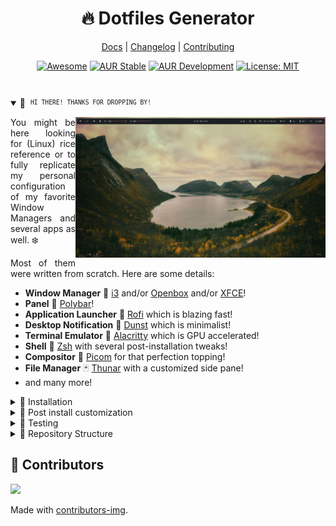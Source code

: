 <div align="justify">

<div align="center">

<h1>🔥 Dotfiles Generator</h1>

[Docs](https://github.com/ulises-jeremias/dotfiles/wiki) |
[Changelog](#) |
[Contributing](https://github.com/ulises-jeremias/dotfiles/blob/master/.github/CONTRIBUTING.md)

</div> <!-- center -->
<div align="center">

[![Awesome](https://awesome.re/mentioned-badge.svg)](https://github.com/PandaFoss/Awesome-Arch)
[![AUR Stable](https://img.shields.io/aur/version/dots-stable?label=AUR+Stable)](https://aur.archlinux.org/packages/dots-stable)
[![AUR Development](https://img.shields.io/aur/version/dots-git?label=AUR+Development)](https://aur.archlinux.org/packages/dots-git)
[![License: MIT][licensebadge]][licenseurl]

</div> <!-- center -->

<h1>
  <a href="#--------">
    <img alt="" align="right" src="https://badges.pufler.dev/visits/ulises-jeremias/dotfiles?style=flat-square&label=&color=000000&logo=github&logoColor=white&labelColor=000000"/>
  </a>
</h1>

<details open>
<summary>👋 ‎ <sup><sub><samp>HI THERE! THANKS FOR DROPPING BY!</samp></sub></sup></summary>

<a href="#octocat--hi-there-thanks-for-dropping-by">
  <picture>
    <source media="(prefers-color-scheme: dark)" alt="" align="right" width="400px" srcset="./static/screen-2.jpg"/>
    <img alt="" align="right" width="400px" src="./static/screen-2.jpg"/>
  </picture>
</a>

You might be here looking for (Linux) rice reference or to fully replicate my personal
configuration of my favorite Window Managers and several apps as well. ❄️

Most of them were written from scratch. Here are some details:

- **Window Manager** 🍱 [i3](https://i3wm.org) and/or [Openbox](http://openbox.org/wiki/Main_Page) and/or [XFCE](https://www.xfce.org/)!
- **Panel** 🌸 [Polybar](https://polybar.github.io/)!
- **Application Launcher** 🚀 [Rofi](https://github.com/davatorium/rofi) which is blazing fast!
- **Desktop Notification** 🌿 [Dunst](https://github.com/dunst-project/dunst) which is minimalist!
- **Terminal Emulator** 🌿 [Alacritty](https://alacritty.org/) which is GPU accelerated!
- **Shell** 🐚 [Zsh](https://zsh.org) with several post-installation tweaks!
- **Compositor** 🍧 [Picom](https://github.com/yshui/picom) for that perfection topping!
- **File Manager** 🃏 [Thunar](https://docs.xfce.org/xfce/thunar/start) with a customized side pane!
- and many more!

</details>

<details>
<summary>🌟 Installation</summary>

### From the Arch-Linux User Repository (AUR)

- Using a helper like [yay](https://github.com/Jguer/yay)

  Install [dots-stable](https://aur.archlinux.org/packages/dots-stable/)

  ```sh
  yay dots-stable
  dots --help
  ```

  or install the rolling release [dots-git](https://aur.archlinux.org/packages/dots-git/)

  ```sh
  yay dots-git
  dots --help
  ```

- Using `makepkg`

  Install [dots-stable](https://aur.archlinux.org/packages/dots-stable/)

  ```sh
  git clone https://aur.archlinux.org/dots-stable.git /tmp/dots-stable
  cd /tmp/dots-stable
  makepkg -si
  dots --help
  ```

  or install the rolling release [dots-git](https://aur.archlinux.org/packages/dots-git/)

  ```sh
  git clone https://aur.archlinux.org/dots-git.git /tmp/dots-git
  cd /tmp/dots-git
  makepkg -si
  dots --help
  ```

### From source

> Use this for any OS that is not `Arch Linux` or `Arch Linux based distro`.
> This will install unstable versions of the dotfiles generator. You can switch to a stable version by using any existing git tag.

```sh
git clone https://github.com/ulises-jeremias/dotfiles /tmp/dotfiles
cd /tmp/dotfiles
sudo ./install
dots --help
```

The installation script allows you to install all the necessary dependencies to make your dotfiles config work correctly.

</details>

<details>
<summary>🎨 Post install customization</summary>

There is no need to fork this repository in order to customize it. Everything can be customized by leveraging the generated dotfiles directory. You are encouraged to maintain a separate GitHub repository of configurations for your own dotfiles.

Read more about this at [Customization Docs](https://github.com/ulises-jeremias/dotfiles/wiki/#Customization).

</details>

<details>
<summary>🧪 Testing</summary>

We use [Vagrant](https://www.vagrantup.com/) to test the installation of the dotfiles generator in different OSs.

To run the testing environment, just execute the following commands:

```sh
git clone https://github.com/ulises-jeremias/dotfiles /tmp/dotfiles
cd /tmp/dotfiles

# start the VM
./bin/play

# provision the VM
./bin/play --provision

# remove the VM
./bin/play --remove

# use -h to know more about the available options
```

</details>

<details>
<summary>📁 Repository Structure</summary>

```sh
.
├── .github                 # GitHub related files
├── arch-linux              # Arch Linux override files (used by dots when installing in Arch Linux based distros)
│   ├── bin/                # binaries to be installed in Arch Linux based distros
│   ├── deps.sh             # Arch Linux specific dependencies
│   └── install-pkgs.sh     # Arch Linux specific script to install packages from the AUR and the official repos
├── bin/                    # Useful binaries
│   └── play                # script to run the testing environments
├── common                  # common files (used by dots when installing in any OS)
│   ├── bin/                # common binaries to be installed in any OS
│   ├── config/             # common config files to be installed in any OS
│   └── install             # script installed by dots at

 <dotfiles_dir>/install
├── debian                  # Debian override files (used by dots when installing in Debian based distros)
│   ├── bin/                # binaries to be installed in Debian based distros
│   ├── deps.sh             # Debian specific dependencies
│   └── install-pkgs.sh     # Debian specific script to install packages from the official repos and other sources
├── playground              # testing environments
│   └── vagrant/            # Vagrant setup to bootstrap the testing environments
├── scripts                 # scripts used by dots to install the dotfiles
│   └── install-pkgs        # script to install packages from the official repos and other sources
│   ├── install-dotfiles    # script to install the dotfiles in the system
│   └── install             # main installation script
├── static/                 # static files used by the README
├── ui/                     # UI files used by dots when installing in interactive mode - WIP
├── util/                   # utility files used by dots
├── dots                    # dots binary to install the dotfiles
└── install                 # installation `dots` binary in the system
```

</details>

## 🤝 Contributors

<a href="https://github.com/ulises-jeremias/dotfiles/contributors">
  <img src="https://contrib.rocks/image?repo=ulises-jeremias/dotfiles"/>
</a>

Made with [contributors-img](https://contrib.rocks).

[licensebadge]: https://img.shields.io/badge/License-MIT-blue.svg
[licenseurl]: https://github.com/ulises-jeremias/dotfiles/blob/master/LICENSE
</div> <!-- justify -->
